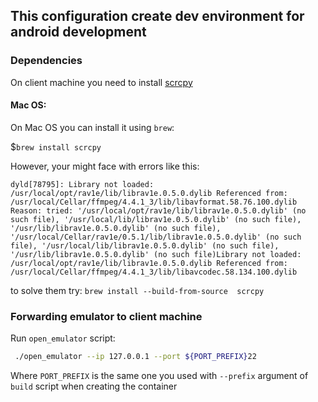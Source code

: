 ## This configuration create dev environment for android development

### Dependencies

On client machine you need to install [scrcpy](https://github.com/Genymobile/scrcpy)

#### Mac OS:

On Mac OS you can install it using `brew`:

$`brew install scrcpy`

However, your might face with errors like this:

``
dyld[78795]: Library not loaded: /usr/local/opt/rav1e/lib/librav1e.0.5.0.dylib
Referenced from: /usr/local/Cellar/ffmpeg/4.4.1_3/lib/libavformat.58.76.100.dylib
Reason: tried: '/usr/local/opt/rav1e/lib/librav1e.0.5.0.dylib' (no such file), '/usr/local/lib/librav1e.0.5.0.dylib' (no such file), '/usr/lib/librav1e.0.5.0.dylib' (no such file), '/usr/local/Cellar/rav1e/0.5.1/lib/librav1e.0.5.0.dylib' (no such file), '/usr/local/lib/librav1e.0.5.0.dylib' (no such file), '/usr/lib/librav1e.0.5.0.dylib' (no such file)Library not loaded: /usr/local/opt/rav1e/lib/librav1e.0.5.0.dylib
Referenced from: /usr/local/Cellar/ffmpeg/4.4.1_3/lib/libavcodec.58.134.100.dylib
``

to solve them try:
`brew install --build-from-source  scrcpy`

### Forwarding emulator to client machine

Run `open_emulator` script:

```bash
 ./open_emulator --ip 127.0.0.1 --port ${PORT_PREFIX}22
```

Where `PORT_PREFIX` is the same one you used with `--prefix` argument of `build` script when creating the container
